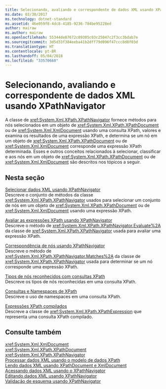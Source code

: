 ```yaml
---
title: Selecionando, avaliando e correspondente de dados XML usando XPathNavigator
ms.date: 03/30/2017
ms.technology: dotnet-standard
ms.assetid: 46e059f8-4dc8-4185-9236-784be95228ed
author: mairaw
ms.author: mairaw
ms.openlocfilehash: 55344de87672c09305c03c25047c2f3cc3bdab7e
ms.sourcegitcommit: 3d5d33f384eeba41b2dff79d096f47ccc8d8f03d
ms.translationtype: HT
ms.contentlocale: pt-BR
ms.lasthandoff: 05/04/2018
ms.locfileid: "33570660"
---
```

# <a name="selecting-evaluating-and-matching-xml-data-using-xpathnavigator"></a>Selecionando, avaliando e correspondente de dados XML usando XPathNavigator
A classe de <xref:System.Xml.XPath.XPathNavigator> fornece métodos para nós selecionados em um objeto de <xref:System.Xml.XPath.XPathDocument> ou de <xref:System.Xml.XmlDocument> usando uma consulta XPath, valores e examina os resultados de uma expressão XPath, e determina se um nó em um objeto de <xref:System.Xml.XPath.XPathDocument> ou de <xref:System.Xml.XmlDocument> corresponde uma expressão XPath determinada. Esses e outros conceitos relacionados à selecionar, classificar e aos nós em um objeto de <xref:System.Xml.XPath.XPathDocument> ou de <xref:System.Xml.XmlDocument> são descritos nos tópicos a seguir.  
  
## <a name="in-this-section"></a>Nesta seção  
 [Selecionar dados XML usando XPathNavigator](../../../../docs/standard/data/xml/select-xml-data-using-xpathnavigator.md)  
 Descreve o conjunto de métodos da classe <xref:System.Xml.XPath.XPathNavigator> usados para selecionar um conjunto de nós em um objeto de <xref:System.Xml.XPath.XPathDocument> ou de <xref:System.Xml.XmlDocument> usando uma expressão XPath.  
  
 [Avaliar as expressões XPath usando XPathNavigator](../../../../docs/standard/data/xml/evaluate-xpath-expressions-using-xpathnavigator.md)  
 Descreve o método de <xref:System.Xml.XPath.XPathNavigator.Evaluate%2A> da classe de <xref:System.Xml.XPath.XPathNavigator> usada para avaliar uma expressão XPath.  
  
 [Correspondência de nós usando XPathNavigator](../../../../docs/standard/data/xml/matching-nodes-using-xpathnavigator.md)  
 Descreve o método de <xref:System.Xml.XPath.XPathNavigator.Matches%2A> da classe de <xref:System.Xml.XPath.XPathNavigator> usada para determinar se um nó corresponde uma expressão XPath.  
  
 [Tipos de nós reconhecidos com consultas XPath](../../../../docs/standard/data/xml/node-types-recognized-with-xpath-queries.md)  
 Descreve os tipos de nós reconhecidas em uma consulta XPath.  
  
 [Consultas e Namespaces de XPath](../../../../docs/standard/data/xml/xpath-queries-and-namespaces.md)  
 Descreve o uso de namespaces em uma consulta XPath.  
  
 [Expressões XPath compilados](../../../../docs/standard/data/xml/compiled-xpath-expressions.md)  
 Descreve a classe de <xref:System.Xml.XPath.XPathExpression> que representa uma consulta XPath compilado.  
  
## <a name="see-also"></a>Consulte também  
 <xref:System.Xml.XmlDocument>  
 <xref:System.Xml.XPath.XPathDocument>  
 <xref:System.Xml.XPath.XPathNavigator>  
 [Processar dados XML usando o modelo de dados XPath](../../../../docs/standard/data/xml/process-xml-data-using-the-xpath-data-model.md)  
 [Lendo dados XML usando XPathDocument e XmlDocument](../../../../docs/standard/data/xml/reading-xml-data-using-xpathdocument-and-xmldocument.md)  
 [Acessando dados XML usando o XPathNavigator](../../../../docs/standard/data/xml/accessing-xml-data-using-xpathnavigator.md)  
 [Editando dados XML usando XPathNavigator](../../../../docs/standard/data/xml/editing-xml-data-using-xpathnavigator.md)  
 [Validação de esquema usando XPathNavigator](../../../../docs/standard/data/xml/schema-validation-using-xpathnavigator.md)
